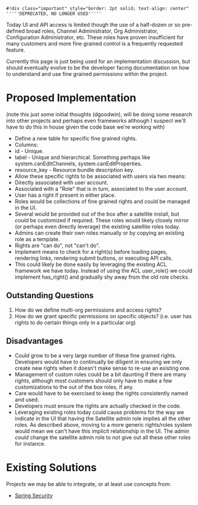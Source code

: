 
    #!div class="important" style="border: 2pt solid; text-align: center"
    '''''DEPRECATED, NO LONGER USED'''''


Today UI and API access is limited though the use of a half-dozen or so pre-defined broad roles, Channel Administrator, Org Administrator, Configuration Administrator, etc. These roles have proven insufficient for many customers and more fine grained control is a frequently requested feature.

Currently this page is just being used for an implementation discussion, but should eventually evolve to be the developer facing documentation on how to understand and use fine grained permissions within the project.
# Proposed Implementation



(note this just some initial thoughts (dgoodwin), will be doing some research into other projects and perhaps even frameworks although I suspect we'll have to do this in house given the code base we're working with)

 * Define a new table for specific fine grained rights.
  * Columns:
   * id - Unique.
   * label - Unique and hierarchical. Something perhaps like system.canEditChannels, system.canEditProperties.
   * resource_key - Resource bundle description key.
 * Allow these specific rights to be associated with users via two means:
  * Directly associated with user account.
  * Associated with a "Role" that is in turn, associated to the user account.
  * User has a right if present in either place.
 * Roles would be collections of fine grained rights and could be managed in the UI.
  * Several would be provided out of the box after a satellite install, but *could* be customized if required. These roles would likely closely mirror (or perhaps even directly leverage) the existing satellite roles today.
  * Admins can create their own roles manually or by copying an existing role as a template.
 * Rights are "can do", not "can't do".
 * Implement means to check for a right(s) before loading pages, rendering links, rendering submit buttons, or executing API calls.
  * This could likely be done easily by leveraging the existing ACL framework we have today. Instead of using the ACL user_role() we could implement has_right() and gradually shy away from the old role checks.
## Outstanding Questions



 1. How do we define multi-org permissions and access rights?
 1. How do we grant specific permissions on specific objects? (i.e. user has rights to do certain things only in a particular org)
## Disadvantages



 * Could grow to be a very large number of these fine grained rights. Developers would have to continually be diligent in ensuring we only create new rights when it doesn't make sense to re-use an existing one.
 * Management of custom roles could be a bit daunting if there are many rights, although most customers should only have to make a few customizations to the out of the box roles, if any.
 * Care would have to be exercised to keep the rights consistently named and used.
 * Developers must ensure the rights are actually checked in the code.
 * Leveraging existing roles today could cause problems for the way we indicate in the UI that having the Satellite admin role implies all the other roles. As described above, moving to a more generic rights/roles system would mean we can't have this implicit relationship in the UI. The admin *could* change the satellite admin role to *not* give out all these other roles for instance.
# Existing Solutions



Projects we may be able to integrate, or at least use concepts from:

 * [Spring Security](http://static.springframework.org/spring-security/site/)

